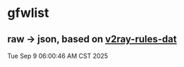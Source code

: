 # gfwlist
## raw -> json, based on [v2ray-rules-dat](https://github.com/Loyalsoldier/v2ray-rules-dat)
Tue Sep  9 06:00:46 AM CST 2025


